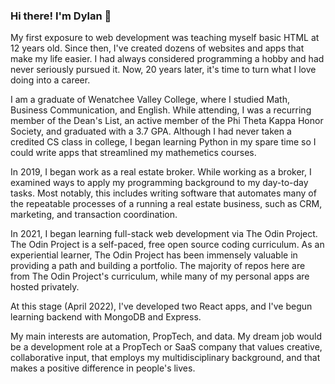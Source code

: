### Hi there! I'm Dylan 👋

My first exposure to web development was teaching myself basic HTML at 12 years old. Since then, I've created dozens of websites and apps that make my life easier. I had always considered programming a hobby and had never seriously pursued it. Now, 20 years later, it's time to turn what I love doing into a career. 

I am a graduate of Wenatchee Valley College, where I studied Math, Business Communication, and English. While attending, I was a recurring member of the Dean's List, an active member of the Phi Theta Kappa Honor Society, and graduated with a 3.7 GPA. Although I had never taken a credited CS class in college, I began learning Python in my spare time so I could write apps that streamlined my mathemetics courses. 

In 2019, I began work as a real estate broker. While working as a broker, I examined ways to apply my programming background to my day-to-day tasks. Most notably, this includes writing software that automates many of the repeatable processes of a running a real estate business, such as CRM, marketing, and transaction coordination.

In 2021, I began learning full-stack web development via The Odin Project. The Odin Project is a self-paced, free open source coding curriculum. As an experiential learner, The Odin Project has been immensely valuable in providing a path and building a portfolio. The majority of repos here are from The Odin Project's curriculum, while many of my personal apps are hosted privately. 

At this stage (April 2022), I've developed two React apps, and I've begun learning backend with MongoDB and Express.

My main interests are automation, PropTech, and data. My dream job would be a development role at a PropTech or SaaS company that values creative, collaborative input, that employs my multidisciplinary background, and that makes a positive difference in people's lives. 
